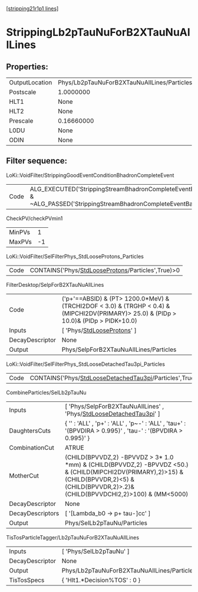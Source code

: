 [[stripping21r1p1 lines]](./stripping21r1p1-index)

# StrippingLb2pTauNuForB2XTauNuAllLines

## Properties:

|                |                                             |
|----------------|---------------------------------------------|
| OutputLocation | Phys/Lb2pTauNuForB2XTauNuAllLines/Particles |
| Postscale      | 1.0000000                                   |
| HLT1           | None                                        |
| HLT2           | None                                        |
| Prescale       | 0.16660000                                  |
| L0DU           | None                                        |
| ODIN           | None                                        |

## Filter sequence:

LoKi::VoidFilter/StrippingGoodEventConditionBhadronCompleteEvent

|      |                                                                                                                          |
|------|--------------------------------------------------------------------------------------------------------------------------|
| Code | ALG_EXECUTED('StrippingStreamBhadronCompleteEventBadEvent') & ~ALG_PASSED('StrippingStreamBhadronCompleteEventBadEvent') |

CheckPV/checkPVmin1

|        |     |
|--------|-----|
| MinPVs | 1   |
| MaxPVs | -1  |

LoKi::VoidFilter/SelFilterPhys_StdLooseProtons_Particles

|      |                                                                                                         |
|------|---------------------------------------------------------------------------------------------------------|
| Code | CONTAINS('Phys/[StdLooseProtons](./stripping21r1p1-commonparticles-stdlooseprotons)/Particles',True)\>0 |

FilterDesktop/SelpForB2XTauNuAllLines

|                 |                                                                                                                                              |
|-----------------|----------------------------------------------------------------------------------------------------------------------------------------------|
| Code            | ('p+'==ABSID) & (PT\> 1200.0\*MeV) & (TRCHI2DOF \< 3.0) & (TRGHP \< 0.4) & (MIPCHI2DV(PRIMARY)\> 25.0) & (PIDp \> 10.0)& (PIDp \> PIDK+10.0) |
| Inputs          | [ 'Phys/[StdLooseProtons](./stripping21r1p1-commonparticles-stdlooseprotons)' ]                                                            |
| DecayDescriptor | None                                                                                                                                         |
| Output          | Phys/SelpForB2XTauNuAllLines/Particles                                                                                                       |

LoKi::VoidFilter/SelFilterPhys_StdLooseDetachedTau3pi_Particles

|      |                                                                                                                       |
|------|-----------------------------------------------------------------------------------------------------------------------|
| Code | CONTAINS('Phys/[StdLooseDetachedTau3pi](./stripping21r1p1-commonparticles-stdloosedetachedtau3pi)/Particles',True)\>0 |

CombineParticles/SelLb2pTauNu

|                  |                                                                                                                                                                                                        |
|------------------|--------------------------------------------------------------------------------------------------------------------------------------------------------------------------------------------------------|
| Inputs           | [ 'Phys/SelpForB2XTauNuAllLines' , 'Phys/[StdLooseDetachedTau3pi](./stripping21r1p1-commonparticles-stdloosedetachedtau3pi)' ]                                                                       |
| DaughtersCuts    | { '' : 'ALL' , 'p+' : 'ALL' , 'p~-' : 'ALL' , 'tau+' : '(BPVDIRA \> 0.995)' , 'tau-' : '(BPVDIRA \> 0.995)' }                                                                                          |
| CombinationCut   | ATRUE                                                                                                                                                                                                  |
| MotherCut        | (CHILD(BPVVDZ,2) -BPVVDZ \> 3\* 1.0 \*mm) & (CHILD(BPVVDZ,2) -BPVVDZ \<50.) & (CHILD(MIPCHI2DV(PRIMARY),2)\>15) & (CHILD(BPVVDR,2)\<5) & (CHILD(BPVVDR,2)\>.2)& (CHILD(BPVVDCHI2,2)\>100) & (MM\<5000) |
| DecayDescriptor  | None                                                                                                                                                                                                   |
| DecayDescriptors | [ '[Lambda_b0 -\> p+ tau-]cc' ]                                                                                                                                                                    |
| Output           | Phys/SelLb2pTauNu/Particles                                                                                                                                                                            |

TisTosParticleTagger/Lb2pTauNuForB2XTauNuAllLines

|                 |                                             |
|-----------------|---------------------------------------------|
| Inputs          | [ 'Phys/SelLb2pTauNu' ]                   |
| DecayDescriptor | None                                        |
| Output          | Phys/Lb2pTauNuForB2XTauNuAllLines/Particles |
| TisTosSpecs     | { 'Hlt1.\*Decision%TOS' : 0 }               |
